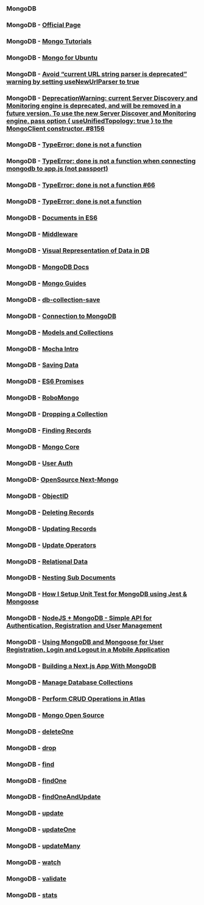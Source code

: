 ### MongoDB

### MongoDB - [Official Page](https://www.mongodb.com/)

### MongoDB - [Mongo Tutorials](https://www.youtube.com/watch?v=9OPP_1eAENg&list=PL4cUxeGkcC9jpvoYriLI0bY8DOgWZfi6u&index=1)

### MongoDB - [Mongo for Ubuntu](https://docs.mongodb.com/manual/tutorial/install-mongodb-on-ubuntu/)

### MongoDB - [Avoid “current URL string parser is deprecated” warning by setting useNewUrlParser to true](https://stackoverflow.com/questions/50448272/avoid-current-url-string-parser-is-deprecated-warning-by-setting-usenewurlpars)

### MongoDB - [ DeprecationWarning: current Server Discovery and Monitoring engine is deprecated, and will be removed in a future version. To use the new Server Discover and Monitoring engine, pass option { useUnifiedTopology: true } to the MongoClient constructor. #8156 ](https://github.com/Automattic/mongoose/issues/8156)

### MongoDB - [TypeError: done is not a function ](https://www.freecodecamp.org/forum/t/mongodb-typeerror-done-is-not-a-function/369760)

### MongoDB - [TypeError: done is not a function when connecting mongodb to app.js (not passport)](https://stackoverflow.com/questions/47425142/typeerror-done-is-not-a-function-when-connecting-mongodb-to-app-js-not-passpor)

### MongoDB - [TypeError: done is not a function #66](https://github.com/jeffbski/redux-logic/issues/66)


### MongoDB - [TypeError: done is not a function](https://stackoverflow.com/questions/44314127/typeerror-done-is-not-a-function)

### MongoDB - [Documents in ES6](https://mongoosejs.com/docs/unstable/docs/harmony.html)

### MongoDB - [Middleware](https://mongoosejs.com/docs/middleware.html)

### MongoDB - [Visual Representation of Data in DB](https://robomongo.org/)

### MongoDB - [MongoDB Docs](https://docs.mongodb.com/)

### MongoDB - [Mongo Guides](https://docs.mongodb.com/guides/?searchProperty=current&query=save)

### MongoDB - [db-collection-save](https://docs.mongodb.com/manual/reference/method/db.collection.save/)

### MongoDB - [Connection to MongoDB](https://www.youtube.com/watch?v=oT2HOw3fWp4&list=PL4cUxeGkcC9jpvoYriLI0bY8DOgWZfi6u&index=3)

### MongoDB - [Models and Collections](https://www.youtube.com/watch?v=gmlm7W1PZMA&list=PL4cUxeGkcC9jpvoYriLI0bY8DOgWZfi6u&index=4)

### MongoDB - [Mocha Intro](https://www.youtube.com/watch?v=6JUIxSOu4Q0&list=PL4cUxeGkcC9jpvoYriLI0bY8DOgWZfi6u&index=5)

### MongoDB - [Saving Data](https://www.youtube.com/watch?v=2oYtk83FZCA&list=PL4cUxeGkcC9jpvoYriLI0bY8DOgWZfi6u&index=6)

### MongoDB - [ES6 Promises](https://www.youtube.com/watch?v=fUT4z1eQ6kM&list=PL4cUxeGkcC9jpvoYriLI0bY8DOgWZfi6u&index=7)

### MongoDB - [RoboMongo](https://www.youtube.com/watch?v=aPd_4hHxm4A&list=PL4cUxeGkcC9jpvoYriLI0bY8DOgWZfi6u&index=8)

### MongoDB - [Dropping a Collection](https://www.youtube.com/watch?v=5dhoyoet0Fk&list=PL4cUxeGkcC9jpvoYriLI0bY8DOgWZfi6u&index=9)

### MongoDB - [Finding Records](https://www.youtube.com/watch?v=I-Kt3M8ljSE&list=PL4cUxeGkcC9jpvoYriLI0bY8DOgWZfi6u&index=10)

### MongoDB - [Mongo Core](https://www.mongodb.com/)

### MongoDB - [User Auth](https://dev.to/hoangvvo/how-i-build-a-full-fledged-app-with-next-js-and-mongodb-part-1-user-authentication-using-passport-js-4b16)

### MongoDB- [OpenSource Next-Mongo](https://awesomeopensource.com/project/hoangvvo/nextjs-mongodb-app?categoryPage=15)

### MongoDB - [ObjectID](https://www.youtube.com/watch?v=nM9bA4NtoHY&list=PL4cUxeGkcC9jpvoYriLI0bY8DOgWZfi6u&index=11)

### MongoDB - [Deleting Records](https://www.youtube.com/watch?v=ut8oZDiGSWc&list=PL4cUxeGkcC9jpvoYriLI0bY8DOgWZfi6u&index=12)

### MongoDB - [Updating Records](https://www.youtube.com/watch?v=Hu3m6gBcrnA&list=PL4cUxeGkcC9jpvoYriLI0bY8DOgWZfi6u&index=13)

### MongoDB - [Update Operators](https://www.youtube.com/watch?v=DeAWKJJng30&list=PL4cUxeGkcC9jpvoYriLI0bY8DOgWZfi6u&index=14)

### MongoDB - [Relational Data](https://www.youtube.com/watch?v=9JZJsChpwKs&list=PL4cUxeGkcC9jpvoYriLI0bY8DOgWZfi6u&index=15)

### MongoDB - [Nesting Sub Documents](https://www.youtube.com/watch?v=1ANDrQrP0uQ&list=PL4cUxeGkcC9jpvoYriLI0bY8DOgWZfi6u&index=16)

### MongoDB - [How I Setup Unit Test for MongoDB using Jest & Mongoose](https://medium.com/javascript-in-plain-english/how-i-setup-unit-test-for-mongodb-using-jest-mongoose-103b772ee164)

### MongoDB - [NodeJS + MongoDB - Simple API for Authentication, Registration and User Management](https://jasonwatmore.com/post/2018/06/14/nodejs-mongodb-simple-api-for-authentication-registration-and-user-management)

### MongoDB - [Using MongoDB and Mongoose for User Registration, Login and Logout in a Mobile Application](https://dzone.com/articles/using-mongodb-and-mongoose)

### MongoDB - [Building a Next.js App With MongoDB](https://thecodebarbarian.com/building-a-nextjs-app-with-mongodb.html)

### MongoDB - [Manage Database Collections](https://docs.atlas.mongodb.com/data-explorer/databases-collections/)

### MongoDB - [Perform CRUD Operations in Atlas](https://docs.atlas.mongodb.com/data-explorer/)

### MongoDB - [Mongo Open Source](http://www.lib4dev.in/info/hoangvvo/nextjs-mongodb-app/201392697)

### MongoDB - [deleteOne](https://docs.mongodb.com/manual/reference/method/db.collection.deleteOne/)

### MongoDB - [drop](https://docs.mongodb.com/manual/reference/method/db.collection.drop/)

### MongoDB - [find](https://docs.mongodb.com/manual/reference/method/db.collection.find/)

### MongoDB - [findOne](https://docs.mongodb.com/manual/reference/method/db.collection.findOne/)

### MongoDB - [findOneAndUpdate](https://docs.mongodb.com/manual/reference/method/db.collection.findOneAndUpdate/)

### MongoDB - [update](https://docs.mongodb.com/manual/reference/method/db.collection.update/)

### MongoDB - [updateOne](https://docs.mongodb.com/manual/reference/method/db.collection.updateOne/)

### MongoDB - [updateMany](https://docs.mongodb.com/manual/reference/method/db.collection.updateMany/)

### MongoDB - [watch](https://docs.mongodb.com/manual/reference/method/db.collection.watch/)

### MongoDB - [validate](https://docs.mongodb.com/manual/reference/method/db.collection.validate/)

### MongoDB - [stats](https://docs.mongodb.com/manual/reference/method/db.collection.stats/)